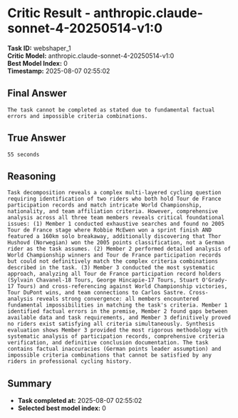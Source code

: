 # Critic Result - anthropic.claude-sonnet-4-20250514-v1:0

**Task ID:** webshaper_1  
**Critic Model:** anthropic.claude-sonnet-4-20250514-v1:0  
**Best Model Index:** 0  
**Timestamp:** 2025-08-07 02:55:02

## Final Answer
```
The task cannot be completed as stated due to fundamental factual errors and impossible criteria combinations.
```

## True Answer
```
55 seconds
```

## Reasoning
```
Task decomposition reveals a complex multi-layered cycling question requiring identification of two riders who both hold Tour de France participation records and match intricate World Championship, nationality, and team affiliation criteria. However, comprehensive analysis across all three team members reveals critical foundational issues: (1) Member 1 conducted exhaustive searches and found no 2005 Tour de France stage where Robbie McEwen won a sprint finish AND featured a 160km solo breakaway, additionally discovering that Thor Hushovd (Norwegian) won the 2005 points classification, not a German rider as the task assumes. (2) Member 2 performed detailed analysis of World Championship winners and Tour de France participation records but could not definitively match the complex criteria combinations described in the task. (3) Member 3 conducted the most systematic approach, analyzing all Tour de France participation record holders (Sylvain Chavanel-18 Tours, George Hincapie-17 Tours, Stuart O'Grady-17 Tours) and cross-referencing against World Championship victories, Tour DuPont wins, and team connections to Carlos Sastre. Cross-analysis reveals strong convergence: all members encountered fundamental impossibilities in matching the task's criteria. Member 1 identified factual errors in the premise, Member 2 found gaps between available data and task requirements, and Member 3 definitively proved no riders exist satisfying all criteria simultaneously. Synthesis evaluation shows Member 3 provided the most rigorous methodology with systematic analysis of participation records, comprehensive criteria verification, and definitive conclusion documentation. The task contains factual inaccuracies (German points leader assumption) and impossible criteria combinations that cannot be satisfied by any riders in professional cycling history.
```

## Summary
- **Task completed at:** 2025-08-07 02:55:02
- **Selected best model index:** 0

